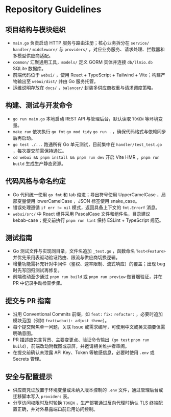 # Repository Guidelines

## 项目结构与模块组织
- `main.go` 负责启动 HTTP 服务与路由注册；核心业务拆分在 `service/` `handler/` `middleware/` 与 `providers/` ，对应业务服务、请求处理、拦截器和多模型供应商适配。
- `common/` 汇聚通用工具，`models/` 定义 GORM 实体并连接 `db/llmio.db` SQLite 数据库。
- 前端代码位于 `webui/` ，使用 React + TypeScript + Tailwind + Vite；构建产物输出至 `webui/dist/` 并由 Go 服务托管。
- 运维说明存放在 `docs/` ，`balancer/` 封装多供应商权重与请求调度策略。

## 构建、测试与开发命令
- `go run main.go` 本地启动 REST API 与管理后台，默认读取 `TOKEN` 等环境变量。
- `make run` 依次执行 `go fmt` `go mod tidy` `go run .` ，确保代码格式与依赖同步后再启动。
- `go test ./...` 跑通所有 Go 单元测试，目前集中在 `handler/test_test.go` ，每次提交前需保持通过。
- `cd webui && pnpm install && pnpm run dev` 开启 Vite HMR ，`pnpm run build` 生成生产静态资源。

## 代码风格与命名约定
- Go 代码统一使用 `go fmt` 和 tab 缩进；导出符号使用 UpperCamelCase ，局部变量使用 lowerCamelCase ，JSON 标签使用 snake_case。
- 错误处理遵循 `if err != nil` 模式，返回具备上下文的 `fmt.Errorf` 消息。
- `webui/src/` 中 React 组件采用 PascalCase 文件和组件名，目录建议 kebab-case；提交前执行 `pnpm run lint` 保持 ESLint + TypeScript 规范。

## 测试指南
- Go 测试文件与实现同目录，文件名追加 `_test.go` ，函数命名 `Test<Feature>` 并优先采用表驱动验证路由、限流与供应商切换逻辑。
- 增量功能需补充针对中间件（鉴权、速率限制、流式响应）的覆盖；出现 bug 时先写回归测试再修复。
- 前端改动至少通过 `pnpm run build` 或 `pnpm run preview` 做冒烟验证，并在 PR 中记录手动检查步骤。

## 提交与 PR 指南
- 沿用 Conventional Commits 前缀，如 `feat:` `fix:` `refactor:` ，必要时追加模块范围（例如 `feat(webui): adjust theme`）。
- 每个提交聚焦单一问题，关联 Issue 或需求编号，可使用中文或英文摘要但需明确意图。
- PR 描述应包含背景、主要变更点、验证命令输出（`go test` `pnpm run build`），前端改动附截图或录屏，并邀请相关维护者审阅。
- 在提交前确认未泄露 API Key、Token 等敏感信息，必要时使用 `.env` 或 Secrets 管理。

## 安全与配置提示
- 供应商凭证放置于环境变量或未纳入版本控制的 `.env` 文件，通过管理后台或迁移脚本写入 `providers` 表。
- 分享访问权限时及时轮换 `TOKEN` ，生产部署通过反向代理时确认 TLS 终端配置正确，并对外暴露端口前启用访问控制。

